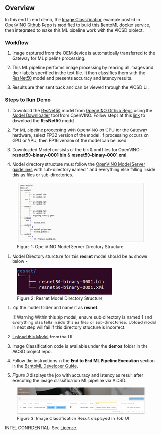 ## Overview

In this end to end demo, the [Image Classification](https://docs.openvino.ai/latest/ovms_demo_image_classification.html) example posted in [OpenVINO Github Repo](https://github.com/openvinotoolkit/model_server/tree/releases/2022/1/demos/image_classification/python) is modified to build this BentoML docker service, then integrated to make this ML pipeline work with the AiCSD project. 

### Workflow

1. Image captured from the OEM device is automatically transferred to the Gateway for ML pipeline processing.

1. This ML pipeline performs image processing by reading all images and their labels specified in the text file. It then classifies them with the [ResNet50](https://docs.openvino.ai/2022.2/omz_models_model_resnet50_binary_0001.html) model and presents accuracy and latency results.

1. Results are then sent back and can be viewed through the AiCSD UI.

### Steps to Run Demo 

1. Download the [ResNet50](https://docs.openvino.ai/2022.2/omz_models_model_resnet50_binary_0001.html) model from [OpenVINO Github Repo](https://github.com/openvinotoolkit/open_model_zoo/blob/master/models/intel/resnet50-binary-0001/README.md) using the [Model Downloader](https://docs.openvino.ai/2023.0/omz_tools_downloader.html) tool from OpenVINO. Follow steps at this [link](https://docs.openvino.ai/2023.0/omz_tools_downloader.html) to download the **ResNet50** model.

1. For ML pipeline processing with OpenVINO on CPU for the Gateway hardware, select FP32 version of the model. If processing occurs on GPU or VPU, then FP16 version of the model can be used.

1. Downloaded Model consists of the bin & xml files for OpenVINO - **resnet50-binary-0001.bin** & **resnet50-binary-0001.xml**.

1. Model directory structure must follow the [OpenVINO Model Server guidelines](https://docs.openvino.ai/latest/ovms_docs_models_repository.html) with sub-directory named **1** and everything else falling inside this as files or sub-directories.
 <figure class="figure-image">
 <img src="../../images/OvmsDirectoryStructure.jpg" alt="Figure 1: OpenVINO Model Server Directory Structure">
 <figcaption>Figure 1: OpenVINO Model Server Directory Structure</figcaption>
 </figure>

1. Model Directory sturcture for this **resnet** model should be as shown below -
 <figure class="figure-image">
 <img src="../../images/ResnetDirectoryStructure.jpg" alt="Figure 2: Resnet Model Directory Structure">
 <figcaption>Figure 2: Resnet Model Directory Structure</figcaption>
 </figure>

1. Zip the model folder and name it as **resnet**. 

    !!! Warning
        Within this zip model, ensure sub-directory is named **1** and everything else falls inside this as files or sub-directories. Upload model in next step will fail if this directory structure is incorrect.

1. [Upload this Model](../../getting-started/ms-web-ui-guide-upload-model.md) from the UI.

1. Image Classification code is available under the **demos** folder in the AiCSD project repo.

1. Follow the instructions in the **End to End ML Pipeline Execution** section in the [BentoML Developer Guide](../../pipelines/bentoml/developer-guide-bentos.md#end-to-end-ml-pipeline-execution).

1. *Figure 3* displays the job with accuracy and latency as result after executing the image classification ML pipeline via AiCSD.
 <figure class="figure-image">
 <img src="../../images/ImageClassificationDemoJobResult.jpg" alt="Figure 3: Image Classification Result displayed in Job UI">
 <figcaption>Figure 3: Image Classification Result displayed in Job UI</figcaption>
 </figure>

INTEL CONFIDENTIAL: See [License](../../LICENSE.md).